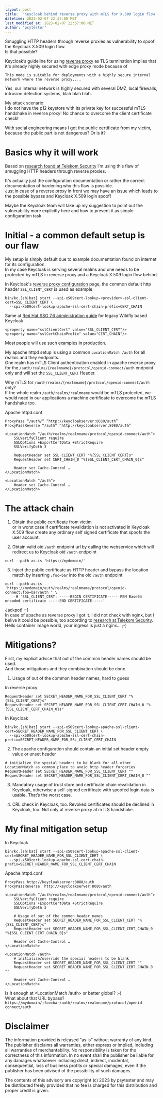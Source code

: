 ```yaml
---
layout: post
title:  "Keycloak behind reverse proxy with mTLS for X.509 login flow --> Possible vulnerability to bypass or spoof the X.509 credentials"
datetime: 2023-02-07 22:37:00 MET
last_modified_at: 2023-02-07 22:57:00 MET
author: 'psytester'
---
```


Smuggling HTTP headers through reverse proxies as vulnerability to spoof the Keycloak X.509 login flow.<br>
Is that possible?

Keycloak’s guideline for using [reverse proxy](https://www.keycloak.org/server/reverseproxy) as TLS termination implies that it's already highly secured with edge proxy mode because of
```
This mode is suitable for deployments with a highly secure internal network where the reverse proxy....
```
Yes, our internal network is highly secured with several DMZ, local firewalls, intrusion detection systems, blah blah blah.<br>

My attack scenario:<br>
I do not have the p12 keystore with its private key for successful mTLS handshake in reverse proxy! No chance to overcome the client certificate check!

With social engineering means I got the public certificate from my victim, because the public part is not dangerous? Or is it? 

# Basics why it will work
Based on [research found at Telekom Security](https://github.security.telekom.com/2020/05/smuggling-http-headers-through-reverse-proxies.html) I’m using this flaw of smuggling HTTP headers through reverse proxies.

It's actually just the configuration documentation or rather the correct documentation of hardening why this flaw is possible.<br>
Just in case of a reverse proxy in front we may have an issue which leads to the possible bypass and Keycloak X.509 login spoof!

Maybe the Keycloak team will take up my suggestion to point out the vulnerability more explicitly here and how to prevent it as simple configuration task.


# Initial - a common default setup is our flaw
My setup is simply default due to example documentation found on internet for its configuration.<br>
In my case Keycloak is serving several realms and one needs to be protected by mTLS in reverse proxy and a Keycloak X.509 login flow behind.

In Keycloak's [reverse proxy configuration](https://www.keycloak.org/server/reverseproxy) page, the common default http header `SSL_CLIENT_CERT` is used as example:
```
bin/kc.[sh|bat] start --spi-x509cert-lookup-<provider>-ssl-client-cert=SSL_CLIENT_CERT \
  --spi-x509cert-lookup-apache-ssl-cert-chain-prefix=CERT_CHAIN
```

Same at [Red Hat SSO 7.6 administration guide](https://access.redhat.com/documentation/en-us/red_hat_single_sign-on/7.6/html-single/server_administration_guide/index#apache_certificate_lookup_provider) for legacy Wildfly based Keycloak
```
<property name="sslClientCert" value="SSL_CLIENT_CERT"/>
<property name="sslCertChainPrefix" value="CERT_CHAIN"/>
```

Most people will use such examples in production.

My apache httpd setup is using a common `LocationMatch /auth` for all realms and they endpoints.<br>
One realm has mTLS Client authentication enabled in apache reverse proxy for the `/auth/realms/{realmname}/protocol/openid-connect/auth` endpoint only and will set the `SSL_CLIENT_CERT` Header.<br>

Why mTLS for `/auth/realms/{realmname}/protocol/openid-connect/auth` only?<br>
If the whole realm `/auth/realms/realmname` would be mTLS protected, we would need in our applications a machine certificate to overcome the mTLS handshake too.


Apache httpd.conf
```
ProxyPass “/auth/” “http://keycloakserver:8080/auth”
ProxyPassReverse “/auth” “http://keycloakserver:8080/auth”

<LocationMatch “/auth/realms/realmname/protocol/openid-connect/auth”> 
    SSLVerifyClient require
    SSLOptions +ExportCertData +StrictRequire
    SSLVerifyDeth 3

    RequestHeader set SSL_CLIENT_CERT "%{SSL_CLIENT_CERT}s"
    RequestHeader set CERT_CHAIN_0 "%{SSL_CLIENT_CERT_CHAIN_0}s"

    Header set Cache-Control …
</LocationMatch>

<LocationMatch “/auth”>
    Header set Cache-Control …
</LocationMatch> 
```

# The attack chain
1. Obtain the public certificate from victim<br>
or in worst case if certificate revalidation is not activated in Keycloak X.509 flow create any ordinary self signed certificate that spoofs the user account. 

2. Obtain valid oid `/auth` endpoint url by calling the webservice which will redirect us to Keycloak oid `/auth` endpoint 
```
curl --path-as-is 'https://mydomain/'
```


3. Inject the public certificate as HTTP header and bypass the location match by inserting `;foo=bar` into the oid `/auth` endpoint 
```
curl --path-as-is 'https://mydomain/auth/realms/realmname/protocol/openid-connect;foo=bar/auth ' \
    -H 'SSL_CLIENT_CERT: -----BEGIN CERTIFICATE----- PEM Base64 encoded certificate -----END CERTIFICATE-----'
```

Jackpot! :-) <br>
In case of apache as reverse proxy I got it. I did not check with nginx, but I belive it could be possible, too according to [research at Telekom Security](https://github.security.telekom.com/2020/05/smuggling-http-headers-through-reverse-proxies.html).<br>
Hello container image world, your ingress is just a nginx… ;-)

# Mitigations?
First, my explicit advice that out of the common header names should be used.<br>
And those mitigations and they combination should be done.

1. Usage of out of the common header names, hard to guess

In reverse proxy
```
RequestHeader set SECRET_HEADER_NAME_FOR_SSL_CLIENT_CERT "%{SSL_CLIENT_CERT}s"
RequestHeader set SECRET_HEADER_NAME_FOR_SSL_CLIENT_CERT_CHAIN_0 "%{SSL_CLIENT_CERT_CHAIN_0}s"
```

In Keycloak
```
bin/kc.[sh|bat] start --spi-x509cert-lookup-apache-ssl-client-cert=SECRET_HEADER_NAME_FOR_SSL_CLIENT_CERT \
  --spi-x509cert-lookup-apache-ssl-cert-chain-prefix=SECRET_HEADER_NAME_FOR_SSL_CLIENT_CERT_CHAIN
```

2. The apache configuration should contain an initial set header empty value or unset header
```
# initialize the special headers to be blank for all other LocationMatch as common place to avoid http header forgeries
RequestHeader set SECRET_HEADER_NAME_FOR_SSL_CLIENT_CERT ""
RequestHeader set SECRET_HEADER_NAME_FOR_SSL_CLIENT_CERT_CHAIN_0 ""
```
3. Mandatory usage of trust store and certificate chain revalidation in Keycloak, otherwise a self-signed certificate with spoofed login data is usable. That’s the worst case.

4. CRL check in Keycloak, too. Revoked certificates should be declined in Keycloak, too. Not only at reverse proxy at mTLS handshake.

# My final mitigation setup
In Keycloak
```
bin/kc.[sh|bat] start --spi-x509cert-lookup-apache-ssl-client-cert=SECRET_HEADER_NAME_FOR_SSL_CLIENT_CERT \
  --spi-x509cert-lookup-apache-ssl-cert-chain-prefix=SECRET_HEADER_NAME_FOR_SSL_CLIENT_CERT_CHAIN
```

Apache httpd.conf
```
ProxyPass http://keycloakserver:8080/auth
ProxyPassReverse  http://keycloakserver:8080/auth

<LocationMatch “/auth/realms/realmname/protocol/openid-connect/auth”> 
    SSLVerifyClient require
    SSLOptions +ExportCertData +StrictRequire
    SSLVerifyDeth 3

    # Usage of out of the common header names
    RequestHeader set SECRET_HEADER_NAME_FOR_SSL_CLIENT_CERT "%{SSL_CLIENT_CERT}s"
    RequestHeader set SECRET_HEADER_NAME_FOR_SSL_CLIENT_CERT_CHAIN_0 "%{SSL_CLIENT_CERT_CHAIN_0}s"

    Header set Cache-Control …
</LocationMatch>

<LocationMatch /auth>
    # initialize/override the special headers to be blank
    RequestHeader set SECRET_HEADER_NAME_FOR_SSL_CLIENT_CERT ""
    RequestHeader set SECRET_HEADER_NAME_FOR_SSL_CLIENT_CERT_CHAIN_0 ""

    Header set Cache-Control …
</LocationMatch>
```
Is it enough at <LocationMatch /auth> or better global? ;-)<br>
What about that URL bypass?<br>
```https://mydomain/;foo=bar/auth/realms/realmname/protocol/openid-connect/auth```


# Disclaimer

The information provided is released "as is" without warranty of any kind. The publisher disclaims all warranties, either express or implied, including all warranties of merchantability. No responsibility is taken for the correctness of this information.
In no event shall the publisher be liable for any damages whatsoever including direct, indirect, incidental, consequential, loss of business profits or special damages, even if the publisher has been advised of the possibility of such damages.

The contents of this advisory are copyright (c) 2023 by psytester and may be distributed freely provided that no fee is charged for this distribution and proper credit is given.
